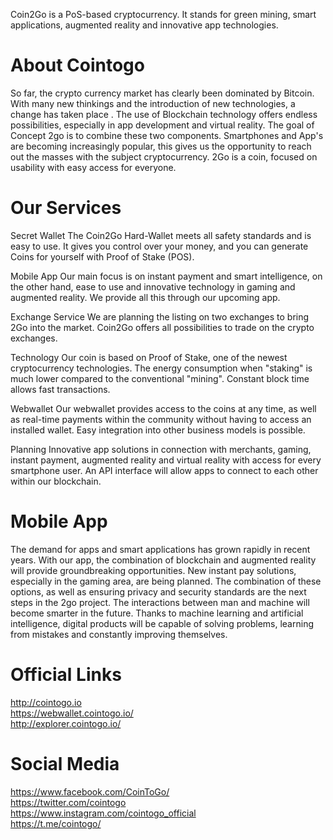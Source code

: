 Coin2Go is a PoS-based cryptocurrency.
It stands for green mining, smart applications, augmented reality and innovative app technologies.
                                                               
About Cointogo
===========================

So far, the crypto currency market has clearly been dominated by Bitcoin. With many new thinkings and the introduction of new technologies, a change has taken place . The use of Blockchain technology offers endless possibilities, especially in app development and virtual reality. The goal of Concept 2go is to combine these two components. Smartphones and App's are becoming increasingly popular, this gives us the opportunity to reach out the masses with the subject cryptocurrency. 2Go is a coin, focused on usability with easy access for everyone.

Our Services
===========================

Secret Wallet
The Coin2Go Hard-Wallet meets all safety standards and is easy to use. It gives you control over your money, and you can generate Coins for yourself with Proof of Stake (POS).

Mobile App
Our main focus is on instant payment and smart intelligence, on the other hand, ease to use and innovative technology in gaming and augmented reality. We provide all this through our upcoming app.

Exchange Service
We are planning the listing on two exchanges to bring 2Go into the market. Coin2Go offers all possibilities to trade on the crypto exchanges.

Technology
Our coin is based on Proof of Stake, one of the newest cryptocurrency technologies. The energy consumption when "staking" is much lower compared to the conventional "mining". Constant block time allows fast transactions.

Webwallet
Our webwallet provides access to the coins at any time, as well as real-time payments within the community without having to access an installed wallet. Easy integration into other business models is possible.

Planning
Innovative app solutions in connection with merchants, gaming, instant payment, augmented reality and virtual reality with access for every smartphone user. An API interface will allow apps to connect to each other within our blockchain.


Mobile App
===========================
The demand for apps and smart applications has grown rapidly in recent years. With our app, the combination of blockchain and augmented reality will provide groundbreaking opportunities. New instant pay solutions, especially in the gaming area, are being planned. The combination of these options, as well as ensuring privacy and security standards are the next steps in the 2go project. The interactions between man and machine will become smarter in the future. Thanks to machine learning and artificial intelligence, digital products will be capable of solving problems, learning from mistakes and constantly improving themselves.


Official Links
===========================
http://cointogo.io<br />
https://webwallet.cointogo.io/<br />
http://explorer.cointogo.io/<br />


Social Media
===========================
https://www.facebook.com/CoinToGo/<br />
https://twitter.com/cointogo<br />
https://www.instagram.com/cointogo_official<br />
https://t.me/cointogo/<br />




